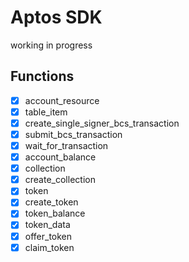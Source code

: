# Aptos SDK

working in progress

## Functions

- [x] account_resource
- [x] table_item
- [x] create_single_signer_bcs_transaction
- [x] submit_bcs_transaction
- [x] wait_for_transaction
- [x] account_balance
- [x] collection
- [x] create_collection
- [x] token
- [x] create_token
- [x] token_balance
- [x] token_data
- [x] offer_token
- [x] claim_token
